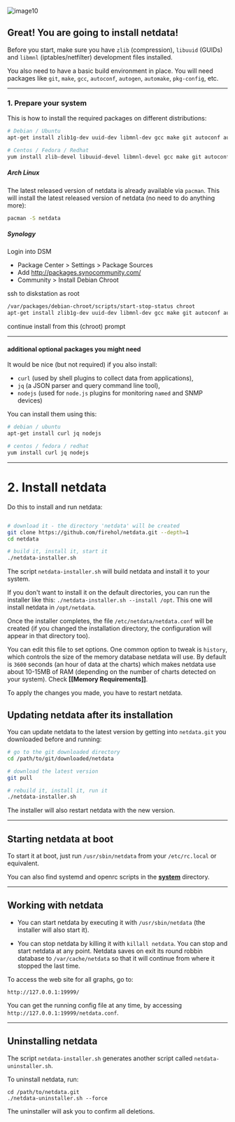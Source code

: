 ![image10](https://cloud.githubusercontent.com/assets/2662304/14253729/534c6f9c-fa95-11e5-8243-93eb0df719aa.gif)


## Great! You are going to install netdata!

Before you start, make sure you have `zlib` (compression), `libuuid` (GUIDs) and `libmnl` (iptables/netfilter) development files installed.

You also need to have a basic build environment in place. You will need packages like
`git`, `make`, `gcc`, `autoconf`, `autogen`, `automake`, `pkg-config`, etc.

---

### 1. Prepare your system

This is how to install the required packages on different distributions:

```sh
# Debian / Ubuntu
apt-get install zlib1g-dev uuid-dev libmnl-dev gcc make git autoconf autogen automake pkg-config

# Centos / Fedora / Redhat
yum install zlib-devel libuuid-devel libmnl-devel gcc make git autoconf autogen automake pkgconfig

```

##### Arch Linux

The latest released version of netdata is already available via `pacman`. This will install the latest released version of netdata (no need to do anything more):

```sh
pacman -S netdata
```


##### Synology

Login into DSM

- Package Center > Settings > Package Sources
- Add http://packages.synocommunity.com/
- Community > Install Debian Chroot

ssh to diskstation as root

```sh
/var/packages/debian-chroot/scripts/start-stop-status chroot
apt-get install zlib1g-dev uuid-dev libmnl-dev gcc make git autoconf autogen automake pkg-config
```

continue install from this (chroot) prompt

---

#### additional optional packages you might need

It would be nice (but not required) if you also install:

- `curl` (used by shell plugins to collect data from applications),
- `jq` (a JSON parser and query command line tool),
- `nodejs` (used for `node.js` plugins for monitoring `named` and SNMP devices)

You can install them using this:

```sh
# debian / ubuntu
apt-get install curl jq nodejs

# centos / fedora / redhat
yum install curl jq nodejs
```

---

# 2. Install netdata

Do this to install and run netdata:

```sh

# download it - the directory 'netdata' will be created
git clone https://github.com/firehol/netdata.git --depth=1
cd netdata

# build it, install it, start it
./netdata-installer.sh

```

The script `netdata-installer.sh` will build netdata and install it to your system.

If you don't want to install it on the default directories, you can run the installer like this: `./netdata-installer.sh --install /opt`. This one will install netdata in `/opt/netdata`.

Once the installer completes, the file `/etc/netdata/netdata.conf` will be created (if you changed the installation directory, the configuration will appear in that directory too).

You can edit this file to set options. One common option to tweak is `history`, which controls the size of the memory database netdata will use. By default is `3600` seconds (an hour of data at the charts) which makes netdata use about 10-15MB of RAM (depending on the number of charts detected on your system). Check **[[Memory Requirements]]**.

To apply the changes you made, you have to restart netdata.

## Updating netdata after its installation

You can update netdata to the latest version by getting into `netdata.git` you downloaded before and running:

```sh
# go to the git downloaded directory
cd /path/to/git/downloaded/netdata

# download the latest version
git pull

# rebuild it, install it, run it
./netdata-installer.sh
```

The installer will also restart netdata with the new version.

---

## Starting netdata at boot

To start it at boot, just run `/usr/sbin/netdata` from your `/etc/rc.local` or equivalent.

You can also find systemd and openrc scripts in the **[system](https://github.com/firehol/netdata/tree/master/system)** directory.

---

## Working with netdata

- You can start netdata by executing it with `/usr/sbin/netdata` (the installer will also start it).

- You can stop netdata by killing it with `killall netdata`.
    You can stop and start netdata at any point. Netdata saves on exit its round robbin
    database to `/var/cache/netdata` so that it will continue from where it stopped the last time.

To access the web site for all graphs, go to:

 ```
 http://127.0.0.1:19999/
 ```

You can get the running config file at any time, by accessing `http://127.0.0.1:19999/netdata.conf`.

---

## Uninstalling netdata

The script `netdata-installer.sh` generates another script called `netdata-uninstaller.sh`.

To uninstall netdata, run:

```
cd /path/to/netdata.git
./netdata-uninstaller.sh --force
```

The uninstaller will ask you to confirm all deletions.